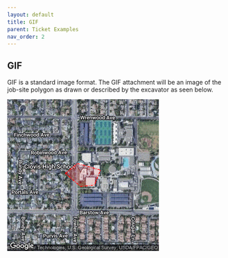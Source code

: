 ```yaml
---
layout: default
title: GIF
parent: Ticket Examples
nav_order: 2
---
```


## GIF
GIF is a standard image format. The GIF attachment will be an image of the job-site polygon as drawn or described by the excavator as seen below.

![](../assets/images/2022041200002-000.GIF)
